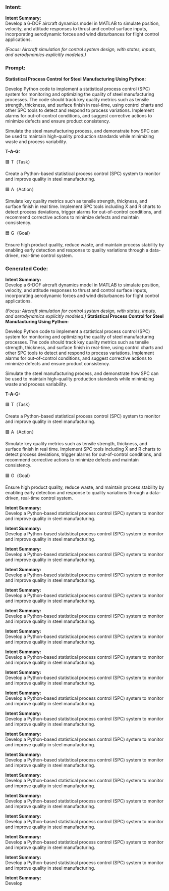 ### Intent:
**Intent Summary:**  
Develop a 6-DOF aircraft dynamics model in MATLAB to simulate position, velocity, and attitude responses to thrust and control surface inputs, incorporating aerodynamic forces and wind disturbances for flight control applications.  

*(Focus: Aircraft simulation for control system design, with states, inputs, and aerodynamics explicitly modeled.)*

### Prompt:
**Statistical Process Control for Steel Manufacturing Using Python:**

Develop Python code to implement a statistical process control (SPC) system for monitoring and optimizing the quality of steel manufacturing processes. The code should track key quality metrics such as tensile strength, thickness, and surface finish in real-time, using control charts and other SPC tools to detect and respond to process variations. Implement alarms for out-of-control conditions, and suggest corrective actions to minimize defects and ensure product consistency.

Simulate the steel manufacturing process, and demonstrate how SPC can be used to maintain high-quality production standards while minimizing waste and process variability.

**T-A-G:**

🟥 T（Task）

Create a Python-based statistical process control (SPC) system to monitor and improve quality in steel manufacturing.

🟩 A（Action）

Simulate key quality metrics such as tensile strength, thickness, and surface finish in real time. Implement SPC tools including X̄ and R charts to detect process deviations, trigger alarms for out-of-control conditions, and recommend corrective actions to minimize defects and maintain consistency.

🟦 G（Goal）

Ensure high product quality, reduce waste, and maintain process stability by enabling early detection and response to quality variations through a data-driven, real-time control system.

### Generated Code:
**Intent Summary:**  
Develop a 6-DOF aircraft dynamics model in MATLAB to simulate position, velocity, and attitude responses to thrust and control surface inputs, incorporating aerodynamic forces and wind disturbances for flight control applications.  

*(Focus: Aircraft simulation for control system design, with states, inputs, and aerodynamics explicitly modeled.)*
**Statistical Process Control for Steel Manufacturing Using Python:**

Develop Python code to implement a statistical process control (SPC) system for monitoring and optimizing the quality of steel manufacturing processes. The code should track key quality metrics such as tensile strength, thickness, and surface finish in real-time, using control charts and other SPC tools to detect and respond to process variations. Implement alarms for out-of-control conditions, and suggest corrective actions to minimize defects and ensure product consistency.

Simulate the steel manufacturing process, and demonstrate how SPC can be used to maintain high-quality production standards while minimizing waste and process variability.

**T-A-G:**

🟥 T（Task）

Create a Python-based statistical process control (SPC) system to monitor and improve quality in steel manufacturing.

🟩 A（Action）

Simulate key quality metrics such as tensile strength, thickness, and surface finish in real time. Implement SPC tools including X̄ and R charts to detect process deviations, trigger alarms for out-of-control conditions, and recommend corrective actions to minimize defects and maintain consistency.

🟦 G（Goal）

Ensure high product quality, reduce waste, and maintain process stability by enabling early detection and response to quality variations through a data-driven, real-time control system.

**Intent Summary:**  
Develop a Python-based statistical process control (SPC) system to monitor and improve quality in steel manufacturing.

**Intent Summary:**  
Develop a Python-based statistical process control (SPC) system to monitor and improve quality in steel manufacturing.

**Intent Summary:**  
Develop a Python-based statistical process control (SPC) system to monitor and improve quality in steel manufacturing.

**Intent Summary:**  
Develop a Python-based statistical process control (SPC) system to monitor and improve quality in steel manufacturing.

**Intent Summary:**  
Develop a Python-based statistical process control (SPC) system to monitor and improve quality in steel manufacturing.

**Intent Summary:**  
Develop a Python-based statistical process control (SPC) system to monitor and improve quality in steel manufacturing.

**Intent Summary:**  
Develop a Python-based statistical process control (SPC) system to monitor and improve quality in steel manufacturing.

**Intent Summary:**  
Develop a Python-based statistical process control (SPC) system to monitor and improve quality in steel manufacturing.

**Intent Summary:**  
Develop a Python-based statistical process control (SPC) system to monitor and improve quality in steel manufacturing.

**Intent Summary:**  
Develop a Python-based statistical process control (SPC) system to monitor and improve quality in steel manufacturing.

**Intent Summary:**  
Develop a Python-based statistical process control (SPC) system to monitor and improve quality in steel manufacturing.

**Intent Summary:**  
Develop a Python-based statistical process control (SPC) system to monitor and improve quality in steel manufacturing.

**Intent Summary:**  
Develop a Python-based statistical process control (SPC) system to monitor and improve quality in steel manufacturing.

**Intent Summary:**  
Develop a Python-based statistical process control (SPC) system to monitor and improve quality in steel manufacturing.

**Intent Summary:**  
Develop a Python-based statistical process control (SPC) system to monitor and improve quality in steel manufacturing.

**Intent Summary:**  
Develop a Python-based statistical process control (SPC) system to monitor and improve quality in steel manufacturing.

**Intent Summary:**  
Develop a Python-based statistical process control (SPC) system to monitor and improve quality in steel manufacturing.

**Intent Summary:**  
Develop a Python-based statistical process control (SPC) system to monitor and improve quality in steel manufacturing.

**Intent Summary:**  
Develop
